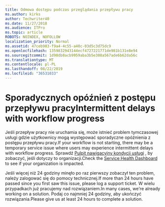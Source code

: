 ```yaml
---
title: Odmowa dostępu podczas przeglądania przepływu pracy
ms.author: kirks
author: Techwriter40
ms.date: 11/27/2018
ms.audience: ITPro
ms.topic: article
ROBOTS: NOINDEX, NOFOLLOW
localization_priority: Normal
ms.assetid: 47ceb983-f9a4-4c55-a40c-03d5c3d75dc9
ms.openlocfilehash: 1359832943144ecf4727221771de981b131e8e94
ms.sourcegitcommit: 1d98db8acb9959aba3b5e308a567ade6b62da56c
ms.translationtype: MT
ms.contentlocale: pl-PL
ms.lasthandoff: 08/22/2019
ms.locfileid: "36531033"
---
```

# <a name="intermittent-delays-with-workflow-progress"></a><span data-ttu-id="4597c-102">Sporadycznych opóźnień z postępu przepływu pracy</span><span class="sxs-lookup"><span data-stu-id="4597c-102">Intermittent delays with workflow progress</span></span>

<span data-ttu-id="4597c-103">Jeśli przepływ pracy nie uruchamia się, może istnieć problem tymczasowej usługi gdzie użytkownicy mogą występować sporadyczne opóźnienia z postępu przepływu pracy.</span><span class="sxs-lookup"><span data-stu-id="4597c-103">If your workflow is not starting, there may be a temporary service issue where users may experience intermittent delays with workflow progress.</span></span> <span data-ttu-id="4597c-104">Sprawdź [Pulpit nawigacyjny kondycji usługi]("https://admin.microsoft.com/AdminPortal/Home#/servicehealth) , by zobaczyć, jeśli dotyczy to organizacji.</span><span class="sxs-lookup"><span data-stu-id="4597c-104">Check the [Service Health Dashboard]("https://admin.microsoft.com/AdminPortal/Home#/servicehealth) to see if your organization is impacted.</span></span> 

<span data-ttu-id="4597c-105">Jeśli więcej niż 24 godziny minęło po raz pierwszy zobaczył ten problem, należy zalogować się do pomocy technicznej.</span><span class="sxs-lookup"><span data-stu-id="4597c-105">If more than 24 hours have passed since you first saw this issue, please log a support ticket.</span></span> <span data-ttu-id="4597c-106">W wielu przypadkach już pracujemy nad rozwiązaniem.</span><span class="sxs-lookup"><span data-stu-id="4597c-106">In many cases, we're already working on a solution.</span></span> <span data-ttu-id="4597c-107">Podaj co najmniej 24 godziny, aby ukończyć rozwiązania.</span><span class="sxs-lookup"><span data-stu-id="4597c-107">Please give us at least 24 hours to complete a solution.</span></span>


  


